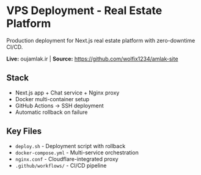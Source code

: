 # VPS Deployment - Real Estate Platform

Production deployment for Next.js real estate platform with zero-downtime CI/CD.

**Live:** oujamlak.ir | **Source:** https://github.com/wolfix1234/amlak-site

## Stack
- Next.js app + Chat service + Nginx proxy
- Docker multi-container setup
- GitHub Actions → SSH deployment
- Automatic rollback on failure

## Key Files
- `deploy.sh` - Deployment script with rollback
- `docker-compose.yml` - Multi-service orchestration  
- `nginx.conf` - Cloudflare-integrated proxy
- `.github/workflows/` - CI/CD pipeline